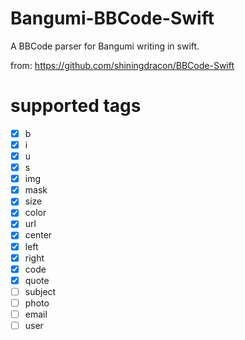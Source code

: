 # Bangumi-BBCode-Swift

A BBCode parser for Bangumi writing in swift.

from: https://github.com/shiningdracon/BBCode-Swift

# supported tags

- [x] b
- [x] i
- [x] u
- [x] s
- [x] img
- [x] mask
- [x] size
- [x] color
- [x] url
- [x] center
- [x] left
- [x] right
- [x] code
- [x] quote
- [ ] subject
- [ ] photo
- [ ] email
- [ ] user

